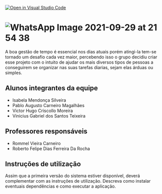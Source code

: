 [![Open in Visual Studio Code](https://classroom.github.com/assets/open-in-vscode-f059dc9a6f8d3a56e377f745f24479a46679e63a5d9fe6f495e02850cd0d8118.svg)](https://classroom.github.com/online_ide?assignment_repo_id=453597&assignment_repo_type=GroupAssignmentRepo)
# ![WhatsApp Image 2021-09-29 at 21 54 38](https://user-images.githubusercontent.com/90855346/135457673-1710946f-10a6-4c26-9bbd-3e0df8b2d73d.jpeg)

A boa gestão de tempo é essencial nos dias atuais porém atingi-la tem-se tornado um desafio cada vez maior, percebendo isso o grupo decidiu criar esse projeto com o intuito de ajudar os mais diversos tipos de pessoas a conseguirem se organizar nas suas tarefas diarias, sejam elas árduas ou simples.


## Alunos integrantes da equipe

* Isabela Mendonça Silveira
* Pablo Augusto Carneiro Magalhães
* Victor Hugo Criscollo Moreira
* Vinicius Gabriel dos Santos Teixeira

## Professores responsáveis

* Rommel Vieira Carneiro
* Roberto Felipe Dias Ferreira Da Rocha

## Instruções de utilização

Assim que a primeira versão do sistema estiver disponível, deverá complementar com as instruções de utilização. Descreva como instalar eventuais dependências e como executar a aplicação.
